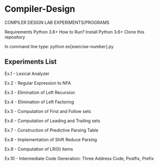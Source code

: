 # Compiler-Design

COMPILER DESIGN LAB EXPERIMENTS/PROGRAMS 

Requirements Python 3.6+ How to Run? Install Python 3.6+ Clone this repository 

In command line type: python ex[exercise-number].py

## Experiments List

Ex.1 - Lexical Analyzer

Ex.2 - Regular Expression to NFA

Ex.3 - Elimination of Left Recursion

Ex.4 - Elimination of Left Factoring

Ex.5 - Computation of First and Follow sets

Ex.6 - Computation of Leading and Trailing sets

Ex.7 - Construction of Predictive Parsing Table

Ex.8 - Implementation of Shift Reduce Parsing

Ex.9 - Computation of LR(0) items

Ex.10 - Intermediate Code Generation: Three Address Code, Postfix, Prefix
